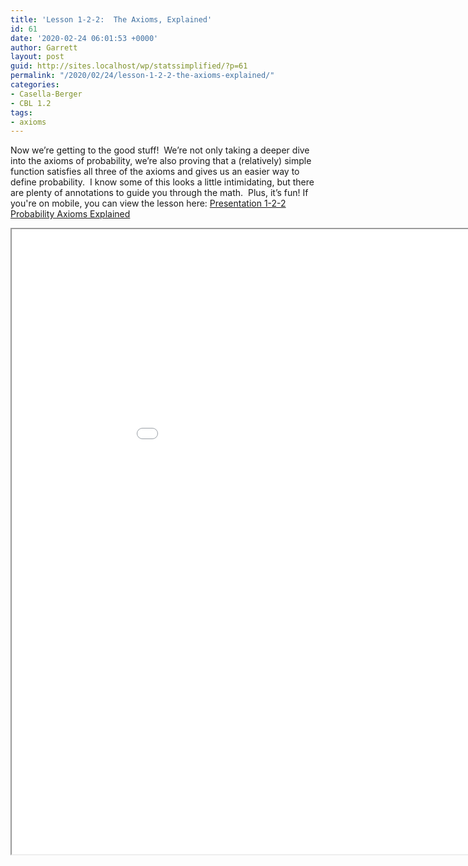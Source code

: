 ```yaml
---
title: 'Lesson 1-2-2:  The Axioms, Explained'
id: 61
date: '2020-02-24 06:01:53 +0000'
author: Garrett
layout: post
guid: http://sites.localhost/wp/statssimplified/?p=61
permalink: "/2020/02/24/lesson-1-2-2-the-axioms-explained/"
categories:
- Casella-Berger
- CBL 1.2
tags:
- axioms
---
```


Now we&#8217;re getting to the good stuff!  We&#8217;re not only taking a deeper dive into the axioms of probability, we&#8217;re also proving that a (relatively) simple function satisfies all three of the axioms and gives us an easier way to define probability.  I know some of this looks a little intimidating, but there are plenty of annotations to guide you through the math.  Plus, it&#8217;s fun! If you're on mobile, you can view the lesson here: [Presentation 1-2-2 Probability Axioms Explained](/lessons/Presentation-1-2-2-Probability-Axioms-Explained.pdf)

<iframe src="/lessons/Presentation-1-2-2-Probability-Axioms-Explained.pdf" width="1000" height="1000"> </iframe>